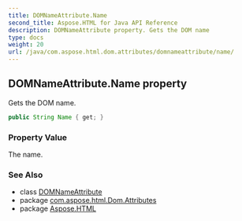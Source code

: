 ```yaml
---
title: DOMNameAttribute.Name
second_title: Aspose.HTML for Java API Reference
description: DOMNameAttribute property. Gets the DOM name
type: docs
weight: 20
url: /java/com.aspose.html.dom.attributes/domnameattribute/name/
---
```

## DOMNameAttribute.Name property

Gets the DOM name.

```java
public String Name { get; }
```

### Property Value

The name.

### See Also

* class [DOMNameAttribute](../)
* package [com.aspose.html.Dom.Attributes](../../domnameattribute/)
* package [Aspose.HTML](../../../)
